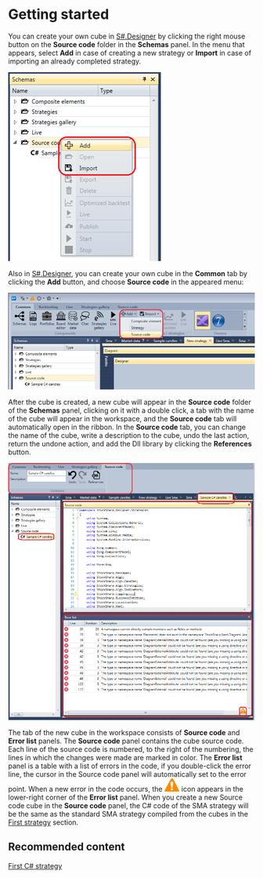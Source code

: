 # Getting started

You can create your own cube in [S\#.Designer](Designer.md) by clicking the right mouse button on the **Source code** folder in the **Schemas** panel. In the menu that appears, select **Add** in case of creating a new strategy or **Import** in case of importing an already completed strategy.

![Designer The creation of the cube containing the source code 00](../images/Designer_creation_of_element_containing_source_code_00.png)

Also in [S\#.Designer](Designer.md), you can create your own cube in the **Common** tab by clicking the **Add** button, and choose **Source code** in the appeared menu:

![Designer The creation of the cube containing the source code 01](../images/Designer_creation_of_element_containing_source_code_01.png)

After the cube is created, a new cube will appear in the **Source code** folder of the **Schemas** panel, clicking on it with a double click, a tab with the name of the cube will appear in the workspace, and the **Source code** tab will automatically open in the ribbon. In the **Source code** tab, you can change the name of the cube, write a description to the cube, undo the last action, return the undone action, and add the Dll library by clicking the **References** button.

![Designer The creation of the cube containing the source code 02](../images/Designer_creation_of_element_containing_source_code_02.png)

The tab of the new cube in the workspace consists of **Source code** and **Error list** panels. The **Source code** panel contains the cube source code. Each line of the source code is numbered, to the right of the numbering, the lines in which the changes were made are marked in color. The **Error list** panel is a table with a list of errors in the code, if you double\-click the error line, the cursor in the Source code panel will automatically set to the error point. When a new error in the code occurs, the ![Designer The creation of the cube containing the source code 03](../images/Designer_creation_of_element_containing_source_code_03.png) icon appears in the lower\-right corner of the **Error list** panel. When you create a new Source code cube in the **Source code** panel, the C\# code of the SMA strategy will be the same as the standard SMA strategy compiled from the cubes in the [First strategy](Designer_Algorithm_creation_of_elements.md) section.

## Recommended content

[First C\# strategy](Designer_Creating_strategy_from_source_code.md)
